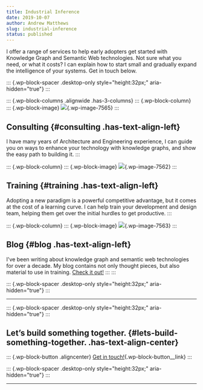 ```yaml
---
title: Industrial Inference
date: 2019-10-07
author: Andrew Matthews
slug: industrial-inference
status: published
---
```


I offer a range of services to help early adopters get started with Knowledge Graph and Semantic Web technologies. Not sure what you need, or what it costs? I can explain how to start small and gradually expand the intelligence of your systems. Get in touch below.

::: {.wp-block-spacer .desktop-only style="height:32px;" aria-hidden="true"}
:::

::: {.wp-block-columns .alignwide .has-3-columns}
::: {.wp-block-column}
::: {.wp-block-image}
![](https://aabs.files.wordpress.com/2019/10/yancy-min-842ofhc6mai-unsplash-1-1.jpg?w=1024){.wp-image-7565}
:::

Consulting {#consulting .has-text-align-left}
----------

I have many years of Architecture and Engineering experience, I can guide you on ways to enhance your technology with knowledge graphs, and show the easy path to building it.
:::

::: {.wp-block-column}
::: {.wp-block-image}
![](https://aabs.files.wordpress.com/2019/10/kelly-sikkema-z9au36chmqi-unsplash.jpg?w=1024){.wp-image-7562}
:::

Training {#training .has-text-align-left}
--------

Adopting a new paradigm is a powerful competitive advantage, but it comes at the cost of a learning curve. I can help train your development and design team, helping them get over the initial hurdles to get productive.
:::

::: {.wp-block-column}
::: {.wp-block-image}
![](https://aabs.files.wordpress.com/2019/10/faye-cornish-uq3gtiplqro-unsplash.jpg?w=1024){.wp-image-7563}
:::

Blog {#blog .has-text-align-left}
----

I've been writing about knowledge graph and semantic web technologies for over a decade. My blog contains not only thought pieces, but also material to use in training. [Check it out!](https://aabs.wordpress.com/blog/)
:::
:::

::: {.wp-block-spacer .desktop-only style="height:32px;" aria-hidden="true"}
:::

------------------------------------------------------------------------

::: {.wp-block-spacer .desktop-only style="height:32px;" aria-hidden="true"}
:::

Let’s build something together. {#lets-build-something-together. .has-text-align-center}
-------------------------------

::: {.wp-block-button .aligncenter}
[Get in touch!](https://aabs.wordpress.com/contact-me/){.wp-block-button__link}
:::

::: {.wp-block-spacer .desktop-only style="height:32px;" aria-hidden="true"}
:::

------------------------------------------------------------------------
